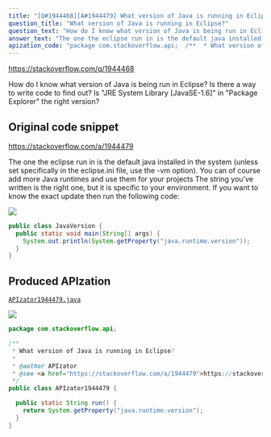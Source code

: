```yaml
---
title: "[Q#1944468][A#1944479] What version of Java is running in Eclipse?"
question_title: "What version of Java is running in Eclipse?"
question_text: "How do I know what version of Java is being run in Eclipse? Is there a way to write code to find out? Is \"JRE System Library [JavaSE-1.6]\" in \"Package Explorer\" the right version?"
answer_text: "The one the eclipse run in is the default java installed in the system (unless set specifically in the eclipse.ini file, use the -vm option). You can of course add more Java runtimes and use them for your projects The string you've written is the right one, but it is specific to your environment. If you want to know the exact update then run the following code:"
apization_code: "package com.stackoverflow.api;  /**  * What version of Java is running in Eclipse?  *  * @author APIzator  * @see <a href=\"https://stackoverflow.com/a/1944479\">https://stackoverflow.com/a/1944479</a>  */ public class APIzator1944479 {    public static String run() {     return System.getProperty(\"java.runtime.version\");   } }"
---
```


https://stackoverflow.com/q/1944468

How do I know what version of Java is being run in Eclipse?
Is there a way to write code to find out?
Is &quot;JRE System Library [JavaSE-1.6]&quot; in &quot;Package Explorer&quot; the right version?



## Original code snippet

https://stackoverflow.com/a/1944479

The one the eclipse run in is the default java installed in the system (unless set specifically in the eclipse.ini file, use the -vm option). You can of course add more Java runtimes and use them for your projects
The string you&#x27;ve written is the right one, but it is specific to your environment. If you want to know the exact update then run the following code:

<div class="code-logo"><img src="/stackoverflow.png" /></div>

```java
public class JavaVersion {
  public static void main(String[] args) {
    System.out.println(System.getProperty("java.runtime.version"));
  }
}
```

## Produced APIzation

[`APIzator1944479.java`](https://github.com/pasqualesalza/apization-temp/raw/main/data/search/APIzator1944479.java)

<div class="code-logo"><img src="/apizator.png" /></div>

```java
package com.stackoverflow.api;

/**
 * What version of Java is running in Eclipse?
 *
 * @author APIzator
 * @see <a href="https://stackoverflow.com/a/1944479">https://stackoverflow.com/a/1944479</a>
 */
public class APIzator1944479 {

  public static String run() {
    return System.getProperty("java.runtime.version");
  }
}

```